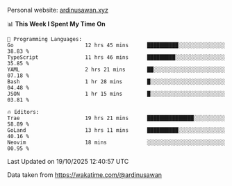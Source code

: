 Personal website: [ardinusawan.xyz](https://ardinusawan.xyz)

<!--START_SECTION:waka-->
📊 **This Week I Spent My Time On** 

```text
💬 Programming Languages: 
Go                       12 hrs 45 mins      ██████████░░░░░░░░░░░░░░░   38.83 % 
TypeScript               11 hrs 46 mins      █████████░░░░░░░░░░░░░░░░   35.85 % 
YAML                     2 hrs 21 mins       ██░░░░░░░░░░░░░░░░░░░░░░░   07.18 % 
Bash                     1 hr 28 mins        █░░░░░░░░░░░░░░░░░░░░░░░░   04.48 % 
JSON                     1 hr 15 mins        █░░░░░░░░░░░░░░░░░░░░░░░░   03.81 % 

🔥 Editors: 
Trae                     19 hrs 21 mins      ███████████████░░░░░░░░░░   58.89 % 
GoLand                   13 hrs 11 mins      ██████████░░░░░░░░░░░░░░░   40.16 % 
Neovim                   18 mins             ░░░░░░░░░░░░░░░░░░░░░░░░░   00.95 % 
```


 Last Updated on 19/10/2025 12:40:57 UTC
<!--END_SECTION:waka-->
Data taken from https://wakatime.com/@ardinusawan
